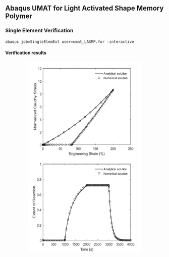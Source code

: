 ## Abaqus UMAT for Light Activated Shape Memory Polymer

### Single Element Verification
```
abaqus job=SingleElemExt user=umat_LASMP.for -interactive
```

#### Verification results
<div align=center>
<img src="https://github.com/brightfrank1999/abaqus-umat/blob/main/LASMP/imgs/StrainStressCurve.jpg" width="360" height="300"/><img src="https://github.com/brightfrank1999/abaqus-umat/blob/main/LASMP/imgs/ExtentofReaction.jpg" width="360" height="300">
</div>
